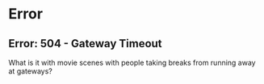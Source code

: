 <!--TITLE"the-tk.com - 504"-->
Error
=====

Error: 504 - Gateway Timeout
----------------------------

What is it with movie scenes with people taking breaks from running away at
gateways?
